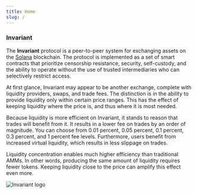 ```yaml
---
title: Home
slug: /
---
```


### Invariant

The **Invariant** protocol is a peer-to-peer system for exchanging assets on the [Solana](https://solana.com/) blockchain.
The protocol is implemented as a set of smart contracts that prioritize censorship resistance, security, self-custody, and the ability to operate without the use of trusted intermediaries who can selectively restrict access.

At first glance, Invariant may appear to be another exchange, complete with liquidity providers, swaps, and trade fees. The distinction is in the ability to provide liquidity only within certain price ranges. This has the effect of keeping liquidity where the price is, and thus where it is most needed.

Because liquidity is more efficient on Invariant, it stands to reason that trades will benefit from it. It results in a lower fee on trades by an order of magnitude. You can choose from 0.01 percent, 0.05 percent, 0.1 percent, 0.3 percent, and 1 percent fee levels. Furthermore, users benefit from increased virtual liquidity, which results in less slippage on trades.

Liquidity concentration enables much higher efficiency than traditional AMMs. In other words, producing the same amount of liquidity requires fewer tokens. Keeping liquidity close to the price can amplify this effect even more.

![Invariant logo](https://pbs.twimg.com/media/FGQkDBjXsAIEh53?format=jpg&name=large)
